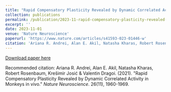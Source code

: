 ```yaml
---
title: "Rapid Compensatory Plasticity Revealed by Dynamic Correlated Activity in Monkeys in vivo"
collection: publications
permalink: /publication/2023-11-rapid-compensatory-plasticity-revealed-by-dynamic-correlated-activity-in-monkeys-in-vivo
excerpt: ''
date: 2023-11-01
venue: 'Nature Neuroscience'
paperurl: 'https://www.nature.com/articles/s41593-023-01446-w'
citation: 'Ariana R. Andrei, Alan E. Akil, Natasha Kharas, Robert Rosenbaum, Krešimir Josić & Valentin Dragoi. (2023). &quot;Rapid Compensatory Plasticity Revealed by Dynamic Correlated Activity in Monkeys in vivo.&quot; <i>Nature Neuroscience</i>. 26(11), 1960-1969.'
---
```


[Download paper here](https://www.nature.com/articles/s41593-023-01446-w)

Recommended citation: Ariana R. Andrei, Alan E. Akil, Natasha Kharas, Robert Rosenbaum, Krešimir Josić & Valentin Dragoi. (2021). "Rapid Compensatory Plasticity Revealed by Dynamic Correlated Activity in Monkeys in vivo." <i>Nature Neuroscience</i>. 26(11), 1960-1969.
